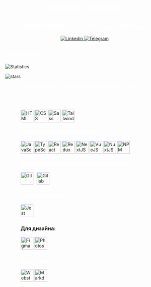 <div align="center">
  <h1 style="color: #ffffff">Привет, Я Борис</h1>
  
  <h2 style="color: #ffffff">Middle/Middle- Frontend разработчик</h2>

  <a href="https://www.linkedin.com/in/boris-karabut-78667a263/">
    <img src="https://img.shields.io/badge/LinkedIn-blue?style=for-the-badge&logo=linkedin&logoColor=white" alt="Linkedin"/>
  </a>

  <a href="https://t.me/KorobkaBoris">
    <img src="https://img.shields.io/badge/Telegram-blue?style=for-the-badge&logo=telegram&logoColor=white" alt="Telegram"/>
  </a>
</div>

<div>
  <h2 style="color: #ffffff">Статистика:</h2>

  ![Statistics](https://github-readme-stats.vercel.app/api?username=anuraghazra&show_icons=true&theme=transparent)
</div>

<div style="display: flex; justify-content: start">
  <img src="https://img.shields.io/github/stars/madushadhanushka?label=Stars" alt="stars">
<div>
  
<h2 style="color: #ffffff">Технологии, которые я использую</h2>

<h3 style="color: #ffffff">Для вёрстки:</h3>

<div style="display: flex; justify-content: between">
  <img src="https://cdn.jsdelivr.net/gh/devicons/devicon/icons/html5/html5-original.svg" title="HTML" width="40px" height="40px"/> &nbsp;
  <img src="https://cdn.jsdelivr.net/gh/devicons/devicon/icons/css3/css3-original.svg" title="CSS" width="40px" height="40px"/> &nbsp;
  <img src="https://cdn.jsdelivr.net/gh/devicons/devicon/icons/sass/sass-original.svg" title="Sass" width="40px" height="40px"/> &nbsp;
  <img src="https://cdn.jsdelivr.net/gh/devicons/devicon/icons/tailwindcss/tailwindcss-plain.svg" title="TailwindCSS" width="40px" height="40px"/> &nbsp;
</div>

<h3 style="color: #ffffff">Для frontend составляющей:</h3>

<div style="display: flex; justify-content: between">
  <img src="https://cdn.jsdelivr.net/gh/devicons/devicon/icons/javascript/javascript-original.svg" title="JavaScript" width="40px" height="40px"/> &nbsp;
  <img src="https://cdn.jsdelivr.net/gh/devicons/devicon/icons/typescript/typescript-original.svg" title="TypeScript" width="40px" height="40px"/> &nbsp;
  <img src="https://cdn.jsdelivr.net/gh/devicons/devicon/icons/react/react-original.svg" title="React" width="40px" height="40px"/> &nbsp;
  <img src="https://cdn.jsdelivr.net/gh/devicons/devicon/icons/redux/redux-original.svg" title="Redux" width="40px" height="40px"/> &nbsp;
  <img src="https://cdn.jsdelivr.net/gh/devicons/devicon/icons/nextjs/nextjs-original.svg" title="NextJS" width="40px" height="40px"/> &nbsp;
  <img src="https://cdn.jsdelivr.net/gh/devicons/devicon/icons/vuejs/vuejs-original.svg" title="VueJS" width="40px" height="40px"/> &nbsp;
  <img src="https://cdn.jsdelivr.net/gh/devicons/devicon/icons/nuxtjs/nuxtjs-original.svg" title="NuxtJS" width="40px" height="40px"/> &nbsp;
  <img src="https://cdn.jsdelivr.net/gh/devicons/devicon/icons/npm/npm-original-wordmark.svg" title="NPM" width="40px" height="40px"/> &nbsp;
</div>

<h3 style="color: #ffffff">Для контроля версий и работы в команде:</h3>

<div>
  <img src="https://cdn.jsdelivr.net/gh/devicons/devicon/icons/git/git-original.svg" title="Git" width="40px" height="40px"/> &nbsp;
  <img src="https://cdn.jsdelivr.net/gh/devicons/devicon/icons/gitlab/gitlab-original.svg" title="Gitlab" width="40px" height="40px"/> &nbsp;
</div>

<h3 style="color: #ffffff">Для тестирования:</h3>

<img src="https://cdn.jsdelivr.net/gh/devicons/devicon/icons/jest/jest-plain.svg" title="Jest" width="40px" height="40px"/>&nbsp;

<h3>Для дизайна:</h3>

<div>
  <img src="https://cdn.jsdelivr.net/gh/devicons/devicon/icons/figma/figma-original.svg" title="Figma" width="40px" height="40px"/>
  <img src="https://cdn.jsdelivr.net/gh/devicons/devicon/icons/photoshop/photoshop-plain.svg" title="Photoshop" width="40px" height="40px"/>
</div>

<h3 style="color: #ffffff">Для разработки</h3>

<div>
  <img src="https://cdn.jsdelivr.net/gh/devicons/devicon/icons/webstorm/webstorm-original.svg" title="Webstorm" width="40px" height="40px"/>
  <img src="https://cdn.jsdelivr.net/gh/devicons/devicon/icons/markdown/markdown-original.svg" title="Markdown" width="40px" height="40px"/>
</div>
